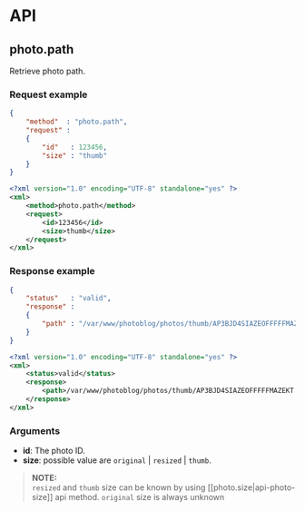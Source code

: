 # API

## photo.path

Retrieve photo path.

### Request example

```json
{
	"method"  : "photo.path",
	"request" : 
	{
		"id"   : 123456,
		"size" : "thumb"
	}
}
```

```xml
<?xml version="1.0" encoding="UTF-8" standalone="yes" ?>
<xml>
	<method>photo.path</method>
	<request>
		<id>123456</id>
		<size>thumb</size>
	</request>
</xml>
```

### Response example

```json
{
	"status"   : "valid",
	"response" : 
	{
		"path" : "/var/www/photoblog/photos/thumb/AP3BJD4SIAZEOFFFFFMAZEKT.jpeg",
	}
}
```

```xml
<?xml version="1.0" encoding="UTF-8" standalone="yes" ?>
<xml>
	<status>valid</status>
	<response>
		<path>/var/www/photoblog/photos/thumb/AP3BJD4SIAZEOFFFFFMAZEKT.jpeg</path>
	</response>
</xml>
```

### Arguments

* __id__: The photo ID.
* __size__: possible value are `original` | `resized` | `thumb`.

> __NOTE:__   
> `resized` and `thumb` size can be known by using [[photo.size|api-photo-size]] api method.
> `original` size is always unknown
